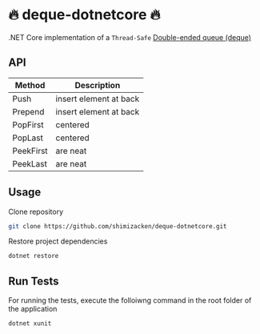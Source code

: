 # 🔥 deque-dotnetcore 🔥
.NET Core implementation of a `Thread-Safe` [Double-ended queue (deque)](https://en.wikipedia.org/wiki/Double-ended_queue)

## API
| Method        | Description   |
| ------------- |---------------|
| Push          | insert element at back |
| Prepend          | insert element at back |
| PopFirst      | centered      |
| PopLast       | centered      |
| PeekFirst     | are neat      |
| PeekLast      | are neat      |

## Usage
Clone repository
```bash
git clone https://github.com/shimizacken/deque-dotnetcore.git
```
Restore project dependencies
```bash
dotnet restore
```
## Run Tests
For running the tests, execute the folloiwng command in the root folder of the application
```bash
dotnet xunit
```
